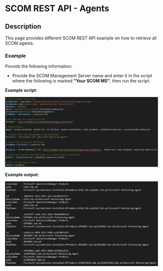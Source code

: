 # SCOM REST API - Agents


## Description
This page provides different SCOM REST API example on how to retrieve all SCOM agents.

### Example
Provide the following information:

- Provide the SCOM Management Server name and enter it in the script where the following is marked **"Your SCOM MS"**, then run the script.

**Example script:**

![alt text](https://github.com/LeonLaude/SCOM/blob/master/REST%20API/Agents/SCOM_Agents.png)

**Example output:**

![alt text](https://github.com/LeonLaude/SCOM/blob/master/REST%20API/Agents/SCOM_Agents_result.png)
